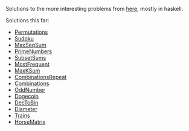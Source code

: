 Solutions to the more interesting problems from [here](https://github.com/Minkov/dmoj-tasks), mostly in haskell.

Solutions this far:
- [Permutations](./problems/intermediate/09recursion/01permutations/PermutationsSolution.hs)
- [Sudoku](./problems/intermediate/10combinatorics/01sudoku/SudokuSolution.hs)
- [MaxSeqSum](./problems/easy/03arrays/08maxseqsum/MaxSeqSumSolution.hs)
- [PrimeNumbers](./problems/easy/03arrays/15primenumbers/PrimeNumbersSolution.hs)
- [SubsetSums](./problems/easy/03arrays/16subsetsums/SubsetSumsSolution.hs)
- [MostFrequent](./problems/easy/03arrays/09mostfrequent/MostFrequentSolution.hs)
- [MaxKSum](./problems/easy/03arrays/06maxksum/MaxKSumSolution.hs)
- [CombinationsRepeat](./problems/easy/15combinatorics/02combinationsrepeat/CombinationsRepeatSolution.hs)
- [Combinations](./problems/easy/15combinatorics/01combinations/CombinationsSolution.hs)
- [OddNumber](./problems/easy/08hashtables/02oddnumber/OddNumberSolution.hs)
- [Dogecoin](./problems/easy/14dp/02dogecoin/DogecoinSolution.hs)
- [DecToBin](./problems/easy/02loops/12dectobin/DecToBinSolution.hs)
- [Diameter](./problems/easy/13graphs/03diameter/DiameterSolution.hs)
- [Trains](./problems/easy/13graphs/02trains/TrainsSolution.hs)
- [HorseMatrix](./problems/easy/13graphs/05horsematrix/HorseMatrixSolution.hs)
